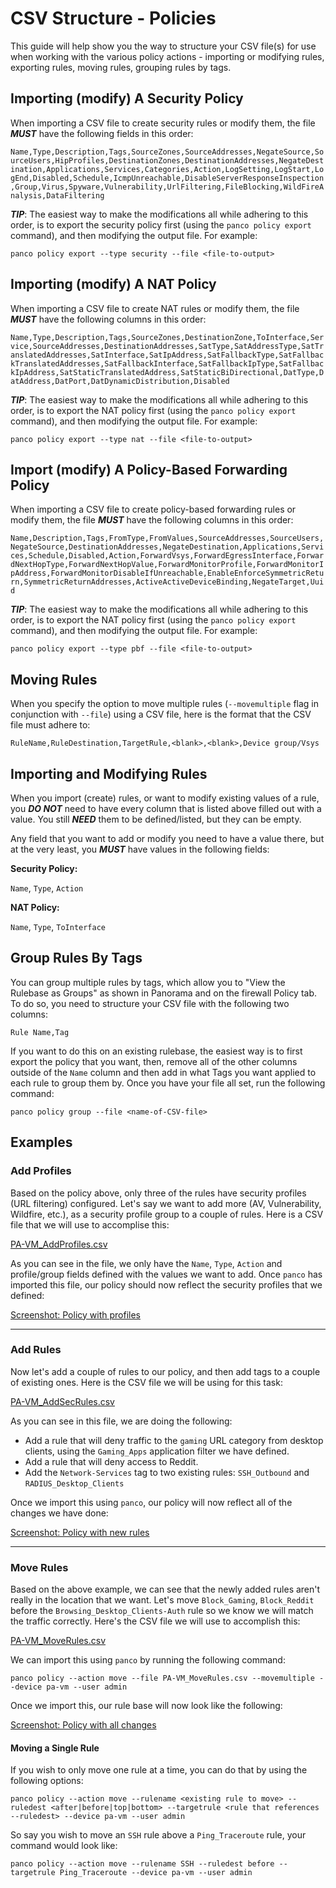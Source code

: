 # CSV Structure - Policies

This guide will help show you the way to structure your CSV file(s) for use when working with the various
policy actions - importing or modifying rules, exporting rules, moving rules, grouping rules by tags.

## Importing (modify) A Security Policy

When importing a CSV file to create security rules or modify them, the file **_MUST_** have the following fields in this order:

`Name,Type,Description,Tags,SourceZones,SourceAddresses,NegateSource,SourceUsers,HipProfiles,DestinationZones,DestinationAddresses,NegateDestination,Applications,Services,Categories,Action,LogSetting,LogStart,LogEnd,Disabled,Schedule,IcmpUnreachable,DisableServerResponseInspection,Group,Virus,Spyware,Vulnerability,UrlFiltering,FileBlocking,WildFireAnalysis,DataFiltering`

**_TIP_**: The easiest way to make the modifications all while adhering to this order, is to export the security policy first (using the `panco policy export` command),
and then modifying the output file. For example:

```
panco policy export --type security --file <file-to-output>
```

## Importing (modify) A NAT Policy

When importing a CSV file to create NAT rules or modify them, the file **_MUST_** have the following columns in this order:

`Name,Type,Description,Tags,SourceZones,DestinationZone,ToInterface,Service,SourceAddresses,DestinationAddresses,SatType,SatAddressType,SatTranslatedAddresses,SatInterface,SatIpAddress,SatFallbackType,SatFallbackTranslatedAddresses,SatFallbackInterface,SatFallbackIpType,SatFallbackIpAddress,SatStaticTranslatedAddress,SatStaticBiDirectional,DatType,DatAddress,DatPort,DatDynamicDistribution,Disabled`

**_TIP_**: The easiest way to make the modifications all while adhering to this order, is to export the NAT policy first (using the `panco policy export` command),
and then modifying the output file. For example:

```
panco policy export --type nat --file <file-to-output>
```

## Import (modify) A Policy-Based Forwarding Policy

When importing a CSV file to create policy-based forwarding rules or modify them, the file **_MUST_** have the following columns in this order:

`Name,Description,Tags,FromType,FromValues,SourceAddresses,SourceUsers,NegateSource,DestinationAddresses,NegateDestination,Applications,Services,Schedule,Disabled,Action,ForwardVsys,ForwardEgressInterface,ForwardNextHopType,ForwardNextHopValue,ForwardMonitorProfile,ForwardMonitorIpAddress,ForwardMonitorDisableIfUnreachable,EnableEnforceSymmetricReturn,SymmetricReturnAddresses,ActiveActiveDeviceBinding,NegateTarget,Uuid`

**_TIP_**: The easiest way to make the modifications all while adhering to this order, is to export the NAT policy first (using the `panco policy export` command),
and then modifying the output file. For example:

```
panco policy export --type pbf --file <file-to-output>
```

## Moving Rules

When you specify the option to move multiple rules (`--movemultiple` flag in conjunction with `--file`) using a CSV file, here is the format that the CSV file must adhere to:

`RuleName,RuleDestination,TargetRule,<blank>,<blank>,Device group/Vsys`

## Importing and Modifying Rules

When you import (create) rules, or want to modify existing values of a rule, you **_DO NOT_** need to have every column that is listed above filled out with a value.  You still **_NEED_** them to be defined/listed, but they can be empty.

Any field that you want to add or modify you need to have a value there, but at the very least, you **_MUST_** have values in the following fields:

**Security Policy:**

`Name`, `Type`, `Action`

**NAT Policy:**

`Name`, `Type`, `ToInterface`

## Group Rules By Tags

You can group multiple rules by tags, which allow you to "View the Rulebase as Groups" as shown in Panorama and on the firewall Policy tab. To do so, you need to structure your CSV file with the following two columns:

`Rule Name,Tag`

If you want to do this on an existing rulebase, the easiest way is to first export the policy that you want, then, remove all of the other columns outside of the `Name` column and then add in what Tags you want applied to each rule to group them by. Once you have your file all set, run the following command:

```
panco policy group --file <name-of-CSV-file>
```

## Examples

### Add Profiles

Based on the policy above, only three of the rules have security profiles (URL filtering) configured. Let's say we want to add more (AV, Vulnerability, Wildfire, etc.), as a security profile group to a couple of rules. Here is a CSV file that we will use to accomplise this:

[PA-VM_AddProfiles.csv](https://github.com/scottdware/panco-examples/blob/master/PA-VM_AddProfiles.csv)

As you can see in the file, we only have the `Name`, `Type`, `Action` and profile/group fields defined with the values we want to add. Once `panco` has imported this file, our policy should now reflect the security profiles that we defined:

[Screenshot: Policy with profiles](https://github.com/scottdware/panco-examples/blob/master/sec-policy-group.png)

---

### Add Rules

Now let's add a couple of rules to our policy, and then add tags to a couple of existing ones. Here is the CSV file we will be using for this task:

[PA-VM_AddSecRules.csv](https://github.com/scottdware/panco-examples/blob/master/PA-VM_AddSecRules.csv)

As you can see in this file, we are doing the following:

* Add a rule that will deny traffic to the `gaming` URL category from desktop clients, using the `Gaming_Apps` application filter we have defined.
* Add a rule that will deny access to Reddit.
* Add the `Network-Services` tag to two existing rules: `SSH_Outbound` and `RADIUS_Desktop_Clients`

Once we import this using `panco`, our policy will now reflect all of the changes we have done:

[Screenshot: Policy with new rules](https://github.com/scottdware/panco-examples/blob/master/sec-policy-newrules.png)

---

### Move Rules

Based on the above example, we can see that the newly added rules aren't really in the location that we want. Let's move `Block_Gaming`, `Block_Reddit` before the `Browsing_Desktop_Clients-Auth` rule so we know we will match the traffic correctly. Here's the CSV file we will use to accomplish this:

[PA-VM_MoveRules.csv](https://github.com/scottdware/panco-examples/blob/master/PA-VM_MoveRules.csv)

We can import this using `panco` by running the following command:

`panco policy --action move --file PA-VM_MoveRules.csv --movemultiple --device pa-vm --user admin`

Once we import this, our rule base will now look like the following:

[Screenshot: Policy with all changes](https://github.com/scottdware/panco-examples/blob/master/sec-policy-postmove.png)

#### Moving a Single Rule

If you wish to only move one rule at a time, you can do that by using the following options:

`panco policy --action move --rulename <existing rule to move> --ruledest <after|before|top|bottom> --targetrule <rule that references --ruledest> --device pa-vm --user admin`

So say you wish to move an `SSH` rule above a `Ping_Traceroute` rule, your command would look like:

`panco policy --action move --rulename SSH --ruledest before --targetrule Ping_Traceroute --device pa-vm --user admin`
